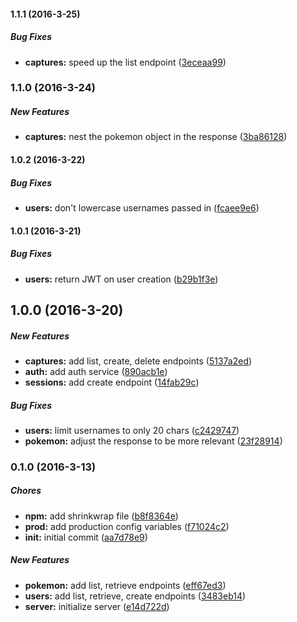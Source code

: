 #### 1.1.1 (2016-3-25)

##### Bug Fixes

* **captures:** speed up the list endpoint ([3eceaa99](https://github.com/robinjoseph08/api.pokedextracker.com/commit/3eceaa99ef9a94f9383914250e4fb2445d198a6e))

### 1.1.0 (2016-3-24)

##### New Features

* **captures:** nest the pokemon object in the response ([3ba86128](https://github.com/robinjoseph08/api.pokedextracker.com/commit/3ba86128f146862e202421a22f25a4375e6d8d2d))

#### 1.0.2 (2016-3-22)

##### Bug Fixes

* **users:** don't lowercase usernames passed in ([fcaee9e6](https://github.com/robinjoseph08/api.pokedextracker.com/commit/fcaee9e63ef651dbd1f9df6730287f99222919cf))

#### 1.0.1 (2016-3-21)

##### Bug Fixes

* **users:** return JWT on user creation ([b29b1f3e](https://github.com/robinjoseph08/api.pokedextracker.com/commit/b29b1f3e3b6eb7c4e3393ccca0eed1db3335c3c2))

## 1.0.0 (2016-3-20)

##### New Features

* **captures:** add list, create, delete endpoints ([5137a2ed](https://github.com/robinjoseph08/api.pokedextracker.com/commit/5137a2edbdd401b426e7dba17597fff7ea994bd5))
* **auth:** add auth service ([890acb1e](https://github.com/robinjoseph08/api.pokedextracker.com/commit/890acb1e3a7060ca3781178f37a0e2de09220907))
* **sessions:** add create endpoint ([14fab29c](https://github.com/robinjoseph08/api.pokedextracker.com/commit/14fab29c64fffdfb25fef977ca86a3cd84d37a6c))

##### Bug Fixes

* **users:** limit usernames to only 20 chars ([c2429747](https://github.com/robinjoseph08/api.pokedextracker.com/commit/c2429747c723e818fd1fb6d50cf67e7a57d95ae1))
* **pokemon:** adjust the response to be more relevant ([23f28914](https://github.com/robinjoseph08/api.pokedextracker.com/commit/23f2891405f30d1d8caa11bc84380d041576d118))

### 0.1.0 (2016-3-13)

##### Chores

* **npm:** add shrinkwrap file ([b8f8364e](https://github.com/robinjoseph08/api.pokedextracker.com/commit/b8f8364e3b73f4f8e223054fc7f8055b6b4bd539))
* **prod:** add production config variables ([f71024c2](https://github.com/robinjoseph08/api.pokedextracker.com/commit/f71024c270b0b94a3f3f7bf39e123f113263a75f))
* **init:** initial commit ([aa7d78e9](https://github.com/robinjoseph08/api.pokedextracker.com/commit/aa7d78e98c6ee51cf18387eac292ee87758c43fb))

##### New Features

* **pokemon:** add list, retrieve endpoints ([eff67ed3](https://github.com/robinjoseph08/api.pokedextracker.com/commit/eff67ed3ebff7d73a5c0a4be9aca1b0cb2b816fc))
* **users:** add list, retrieve, create endpoints ([3483eb14](https://github.com/robinjoseph08/api.pokedextracker.com/commit/3483eb14ced6ffd62ee932417bbd6bf148a32eb4))
* **server:** initialize server ([e14d722d](https://github.com/robinjoseph08/api.pokedextracker.com/commit/e14d722dcd3649b6c4ba87cc03b7aaef8cc7e1b8))

